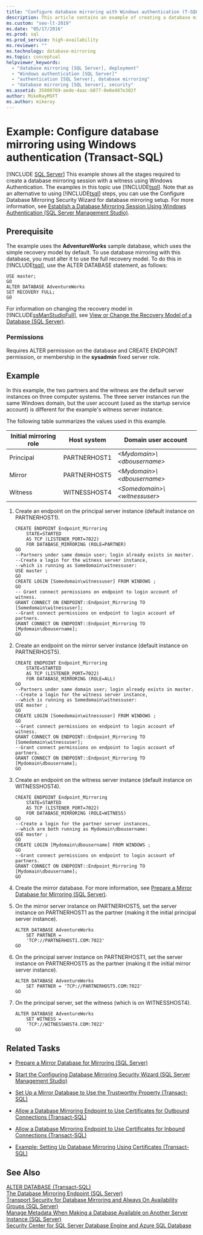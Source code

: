 ```yaml
---
title: "Configure database mirroring with Windows authentication (T-SQL)"
description: This article contains an example of creating a database mirroring session with a witness using Windows Authentication with Transact-SQL in SQL Server.
ms.custom: "seo-lt-2019"
ms.date: "05/17/2016"
ms.prod: sql
ms.prod_service: high-availability
ms.reviewer: ""
ms.technology: database-mirroring
ms.topic: conceptual
helpviewer_keywords: 
  - "database mirroring [SQL Server], deployment"
  - "Windows authentication [SQL Server]"
  - "authentication [SQL Server], database mirroring"
  - "database mirroring [SQL Server], security"
ms.assetid: 35800769-aede-4aac-b077-0e0e487e302f
author: MikeRayMSFT
ms.author: mikeray
---
```

# Example: Configure database mirroring using Windows authentication (Transact-SQL)
 [!INCLUDE [SQL Server](../../includes/applies-to-version/sqlserver.md)]
  This example shows all the stages required to create a database mirroring session with a witness using Windows Authentication. The examples in this topic use [!INCLUDE[tsql](../../includes/tsql-md.md)]. Note that as an alternative to using [!INCLUDE[tsql](../../includes/tsql-md.md)] steps, you can use the Configure Database Mirroring Security Wizard for database mirroring setup. For more information, see [Establish a Database Mirroring Session Using Windows Authentication &#40;SQL Server Management Studio&#41;](../../database-engine/database-mirroring/establish-database-mirroring-session-windows-authentication.md).  
  
## Prerequisite  
 The example uses the **AdventureWorks** sample database, which uses the simple recovery model by default. To use database mirroring with this database, you must alter it to use the full recovery model. To do this in [!INCLUDE[tsql](../../includes/tsql-md.md)], use the ALTER DATABASE statement, as follows:  
  
```  
USE master;  
GO  
ALTER DATABASE AdventureWorks   
SET RECOVERY FULL;  
GO  
```  
  
 For information on changing the recovery model in [!INCLUDE[ssManStudioFull](../../includes/ssmanstudiofull-md.md)], see [View or Change the Recovery Model of a Database &#40;SQL Server&#41;](../../relational-databases/backup-restore/view-or-change-the-recovery-model-of-a-database-sql-server.md).  
  
### Permissions  
 Requires ALTER permission on the database and CREATE ENDPOINT permission, or membership in the **sysadmin** fixed server role.  
  
## Example  
 In this example, the two partners and the witness are the default server instances on three computer systems. The three server instances run the same Windows domain, but the user account (used as the startup service account) is different for the example's witness server instance.  
  
 The following table summarizes the values used in this example.  
  
|Initial mirroring role|Host system|Domain user account|  
|----------------------------|-----------------|-------------------------|  
|Principal|PARTNERHOST1|*\<Mydomain>\\<dbousername\>*|  
|Mirror|PARTNERHOST5|*\<Mydomain>\\<dbousername\>*|  
|Witness|WITNESSHOST4|*\<Somedomain>\\<witnessuser\>*|  
  
1.  Create an endpoint on the principal server instance (default instance on PARTNERHOST1).  
  
    ```  
    CREATE ENDPOINT Endpoint_Mirroring  
        STATE=STARTED   
        AS TCP (LISTENER_PORT=7022)   
        FOR DATABASE_MIRRORING (ROLE=PARTNER)  
    GO  
    --Partners under same domain user; login already exists in master.  
    --Create a login for the witness server instance,  
    --which is running as Somedomain\witnessuser:  
    USE master ;  
    GO  
    CREATE LOGIN [Somedomain\witnessuser] FROM WINDOWS ;  
    GO  
    -- Grant connect permissions on endpoint to login account of witness.  
    GRANT CONNECT ON ENDPOINT::Endpoint_Mirroring TO [Somedomain\witnessuser];  
    --Grant connect permissions on endpoint to login account of partners.  
    GRANT CONNECT ON ENDPOINT::Endpoint_Mirroring TO [Mydomain\dbousername];  
    GO  
    ```  
  
2.  Create an endpoint on the mirror server instance (default instance on PARTNERHOST5).  
  
    ```  
    CREATE ENDPOINT Endpoint_Mirroring  
        STATE=STARTED   
        AS TCP (LISTENER_PORT=7022)   
        FOR DATABASE_MIRRORING (ROLE=ALL)  
    GO  
    --Partners under same domain user; login already exists in master.  
    --Create a login for the witness server instance,  
    --which is running as Somedomain\witnessuser:  
    USE master ;  
    GO  
    CREATE LOGIN [Somedomain\witnessuser] FROM WINDOWS ;  
    GO  
    --Grant connect permissions on endpoint to login account of witness.  
    GRANT CONNECT ON ENDPOINT::Endpoint_Mirroring TO [Somedomain\witnessuser];  
    --Grant connect permissions on endpoint to login account of partners.  
    GRANT CONNECT ON ENDPOINT::Endpoint_Mirroring TO [Mydomain\dbousername];  
    GO  
    ```  
  
3.  Create an endpoint on the witness server instance (default instance on WITNESSHOST4).  
  
    ```  
    CREATE ENDPOINT Endpoint_Mirroring  
        STATE=STARTED   
        AS TCP (LISTENER_PORT=7022)   
        FOR DATABASE_MIRRORING (ROLE=WITNESS)  
    GO  
    --Create a login for the partner server instances,  
    --which are both running as Mydomain\dbousername:  
    USE master ;  
    GO  
    CREATE LOGIN [Mydomain\dbousername] FROM WINDOWS ;  
    GO  
    --Grant connect permissions on endpoint to login account of partners.  
    GRANT CONNECT ON ENDPOINT::Endpoint_Mirroring TO [Mydomain\dbousername];  
    GO  
    ```  
  
4.  Create the mirror database. For more information, see [Prepare a Mirror Database for Mirroring &#40;SQL Server&#41;](../../database-engine/database-mirroring/prepare-a-mirror-database-for-mirroring-sql-server.md).  
  
5.  On the mirror server instance on PARTNERHOST5, set the server instance on PARTNERHOST1 as the partner (making it the initial principal server instance).  
  
    ```  
    ALTER DATABASE AdventureWorks   
        SET PARTNER =   
        'TCP://PARTNERHOST1.COM:7022'  
    GO  
    ```  
  
6.  On the principal server instance on PARTNERHOST1, set the server instance on PARTNERHOST5 as the partner (making it the initial mirror server instance).  
  
    ```  
    ALTER DATABASE AdventureWorks   
        SET PARTNER = 'TCP://PARTNERHOST5.COM:7022'  
    GO  
    ```  
  
7.  On the principal server, set the witness (which is on WITNESSHOST4).  
  
    ```  
    ALTER DATABASE AdventureWorks   
        SET WITNESS =   
        'TCP://WITNESSHOST4.COM:7022'  
    GO  
    ```  
  
##  <a name="RelatedTasks"></a> Related Tasks  
  
-   [Prepare a Mirror Database for Mirroring &#40;SQL Server&#41;](../../database-engine/database-mirroring/prepare-a-mirror-database-for-mirroring-sql-server.md)  
  
-   [Start the Configuring Database Mirroring Security Wizard &#40;SQL Server Management Studio&#41;](../../database-engine/database-mirroring/start-the-configuring-database-mirroring-security-wizard.md)  
  
-   [Set Up a Mirror Database to Use the Trustworthy Property &#40;Transact-SQL&#41;](../../database-engine/database-mirroring/set-up-a-mirror-database-to-use-the-trustworthy-property-transact-sql.md)  
  
-   [Allow a Database Mirroring Endpoint to Use Certificates for Outbound Connections &#40;Transact-SQL&#41;](../../database-engine/database-mirroring/database-mirroring-use-certificates-for-outbound-connections.md)  
  
-   [Allow a Database Mirroring Endpoint to Use Certificates for Inbound Connections &#40;Transact-SQL&#41;](../../database-engine/database-mirroring/database-mirroring-use-certificates-for-inbound-connections.md)  
  
-   [Example: Setting Up Database Mirroring Using Certificates &#40;Transact-SQL&#41;](../../database-engine/database-mirroring/example-setting-up-database-mirroring-using-certificates-transact-sql.md)  
  
## See Also  
 [ALTER DATABASE &#40;Transact-SQL&#41;](../../t-sql/statements/alter-database-transact-sql.md)   
 [The Database Mirroring Endpoint &#40;SQL Server&#41;](../../database-engine/database-mirroring/the-database-mirroring-endpoint-sql-server.md)   
 [Transport Security for Database Mirroring and Always On Availability Groups &#40;SQL Server&#41;](../../database-engine/database-mirroring/transport-security-database-mirroring-always-on-availability.md)   
 [Manage Metadata When Making a Database Available on Another Server Instance &#40;SQL Server&#41;](../../relational-databases/databases/manage-metadata-when-making-a-database-available-on-another-server.md)   
 [Security Center for SQL Server Database Engine and Azure SQL Database](../../relational-databases/security/security-center-for-sql-server-database-engine-and-azure-sql-database.md)  
  
  
